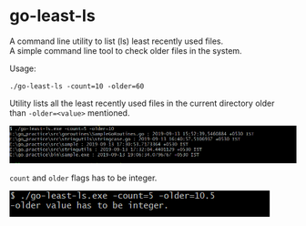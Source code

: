 # go-least-ls
A command line utility to list (ls) least recently used files.<br>
A simple command line tool to check older files in the system.

Usage:
```
./go-least-ls -count=10 -older=60
```
Utility lists all the least recently used files in the current directory older <br>
than `-older=<value>` mentioned.

![alt text](./Usage.png "Usage.")


`count` and `older` flags has to be integer.

![alt text](./IntegerCheck.png "Invalid flag values.")